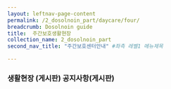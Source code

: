 ```yaml
---
layout: leftnav-page-content
permalink: /2_dosolnoin_part/daycare/four/
breadcrumb: Dosolnoin guide
title:  주간보호생활현장
collection_name: 2_dosolnoin_part
second_nav_title: "주간보호센터안내" #좌측 레벨1 메뉴제목

---
```


### 생활현장 (게시판) 공지사항(게시판)